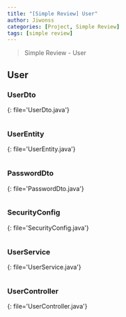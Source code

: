 ```yaml
---
title: "[Simple Review] User"
author: Jiwonss
categories: [Project, Simple Review]
tags: [simple review]
---
```


> Simple Review - User

## User

### UserDto

{: file='UserDto.java'}

```java

```

### UserEntity

{: file='UserEntity.java'}

```java

```

### PasswordDto

{: file='PasswordDto.java'}

```java

```

### SecurityConfig

{: file='SecurityConfig.java'}

```java

```

### UserService

{: file='UserService.java'}

```java

```

### UserController

{: file='UserController.java'}

```java

```
